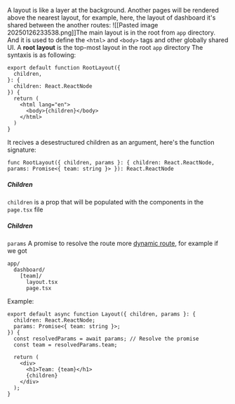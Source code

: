 A layout is like a layer at the background. Another pages will be rendered above the nearest layout, for example, here, the layout of dashboard it's shared between the another routes:
![[Pasted image 20250126233538.png]]The main layout is in the root from `app` directory. And it is used to define the `<html>` and `<body>` tags and other globally shared UI.
A **root layout** is the top-most layout in the root `app` directory
The syntaxis is as following:
```tsx
export default function RootLayout({
  children,
}: {
  children: React.ReactNode
}) {
  return (
    <html lang="en">
      <body>{children}</body>
    </html>
  )
}
```
It recives a desestructured children as an argument, here's the function signature:
```tsx
func RootLayout({ children, params }: { children: React.ReactNode, params: Promise<{ team: string }> }): React.ReactNode
```
##### Children
`children` is a prop that will be populated with the components in the `page.tsx` file

##### Children
`params` A promise to resolve the route more [dynamic route](https://nextjs.org/docs/app/building-your-application/routing/dynamic-routes), for example if we got
```
app/
  dashboard/
    [team]/
      layout.tsx
      page.tsx
```
Example:
```tsx
export default async function Layout({ children, params }: { 
  children: React.ReactNode; 
  params: Promise<{ team: string }>; 
}) {
  const resolvedParams = await params; // Resolve the promise
  const team = resolvedParams.team;

  return (
    <div>
      <h1>Team: {team}</h1>
      {children}
    </div>
  );
}
```